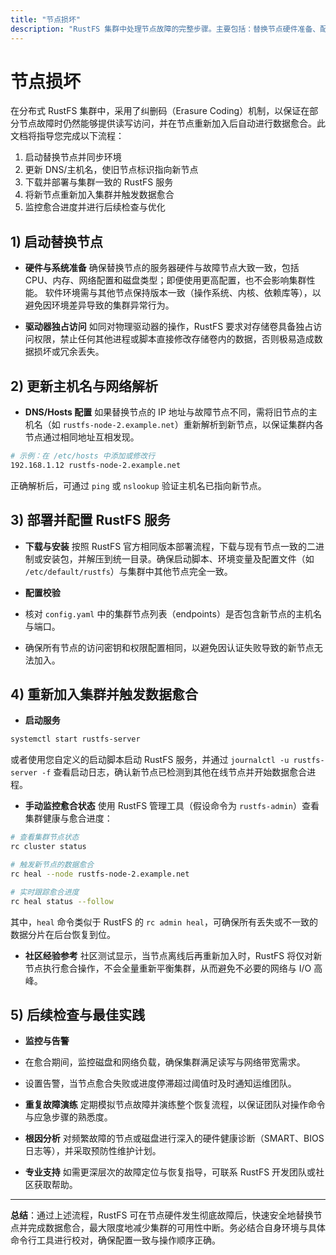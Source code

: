 ```yaml
---
title: "节点损坏"
description: "RustFS 集群中处理节点故障的完整步骤。主要包括：替换节点硬件准备、配置更新、服务部署、重新加入集群、数据愈合以及后续检查与最佳实践等关键环节。"
---
```


# 节点损坏



在分布式 RustFS 集群中，采用了纠删码（Erasure Coding）机制，以保证在部分节点故障时仍然能够提供读写访问，并在节点重新加入后自动进行数据愈合。此文档将指导您完成以下流程：

1. 启动替换节点并同步环境
2. 更新 DNS/主机名，使旧节点标识指向新节点
3. 下载并部署与集群一致的 RustFS 服务
4. 将新节点重新加入集群并触发数据愈合
5. 监控愈合进度并进行后续检查与优化


## 1) 启动替换节点

* **硬件与系统准备**
 确保替换节点的服务器硬件与故障节点大致一致，包括 CPU、内存、网络配置和磁盘类型；即便使用更高配置，也不会影响集群性能。
 软件环境需与其他节点保持版本一致（操作系统、内核、依赖库等），以避免因环境差异导致的集群异常行为。

* **驱动器独占访问**
 如同对物理驱动器的操作，RustFS 要求对存储卷具备独占访问权限，禁止任何其他进程或脚本直接修改存储卷内的数据，否则极易造成数据损坏或冗余丢失。

## 2) 更新主机名与网络解析

* **DNS/Hosts 配置**
 如果替换节点的 IP 地址与故障节点不同，需将旧节点的主机名（如 `rustfs-node-2.example.net`）重新解析到新节点，以保证集群内各节点通过相同地址互相发现。

 ```bash
 # 示例：在 /etc/hosts 中添加或修改行
 192.168.1.12 rustfs-node-2.example.net
 ```

 正确解析后，可通过 `ping` 或 `nslookup` 验证主机名已指向新节点。

## 3) 部署并配置 RustFS 服务

* **下载与安装**
 按照 RustFS 官方相同版本部署流程，下载与现有节点一致的二进制或安装包，并解压到统一目录。确保启动脚本、环境变量及配置文件（如 `/etc/default/rustfs`）与集群中其他节点完全一致。

* **配置校验**

 * 核对 `config.yaml` 中的集群节点列表（endpoints）是否包含新节点的主机名与端口。
 * 确保所有节点的访问密钥和权限配置相同，以避免因认证失败导致的新节点无法加入。

## 4) 重新加入集群并触发数据愈合

* **启动服务**

 ```bash
 systemctl start rustfs-server
 ```

 或者使用您自定义的启动脚本启动 RustFS 服务，并通过 `journalctl -u rustfs-server -f` 查看启动日志，确认新节点已检测到其他在线节点并开始数据愈合进程。

* **手动监控愈合状态**
 使用 RustFS 管理工具（假设命令为 `rustfs-admin`）查看集群健康与愈合进度：

 ```bash
 # 查看集群节点状态
 rc cluster status

 # 触发新节点的数据愈合
 rc heal --node rustfs-node-2.example.net

 # 实时跟踪愈合进度
 rc heal status --follow
 ```

 其中，`heal` 命令类似于 RustFS 的 `rc admin heal`，可确保所有丢失或不一致的数据分片在后台恢复到位。

* **社区经验参考**
 社区测试显示，当节点离线后再重新加入时，RustFS 将仅对新节点执行愈合操作，不会全量重新平衡集群，从而避免不必要的网络与 I/O 高峰。

## 5) 后续检查与最佳实践

* **监控与告警**

 * 在愈合期间，监控磁盘和网络负载，确保集群满足读写与网络带宽需求。
 * 设置告警，当节点愈合失败或进度停滞超过阈值时及时通知运维团队。

* **重复故障演练**
 定期模拟节点故障并演练整个恢复流程，以保证团队对操作命令与应急步骤的熟悉度。

* **根因分析**
 对频繁故障的节点或磁盘进行深入的硬件健康诊断（SMART、BIOS 日志等），并采取预防性维护计划。

* **专业支持**
 如需更深层次的故障定位与恢复指导，可联系 RustFS 开发团队或社区获取帮助。

---

**总结**：通过上述流程，RustFS 可在节点硬件发生彻底故障后，快速安全地替换节点并完成数据愈合，最大限度地减少集群的可用性中断。务必结合自身环境与具体命令行工具进行校对，确保配置一致与操作顺序正确。